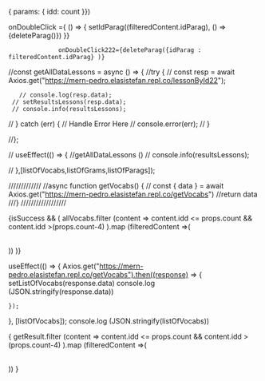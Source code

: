{ params:
      { idd: count }})

onDoubleClick ={ () => {
    setIdParag((filteredContent.idParag),
   () => {deleteParag()})
}}


                  
                  onDoubleClick222={deleteParag({idParag : filteredContent.idParag} )}



//const getAllDataLessons = async () => {
    //try {
     //   const resp = await Axios.get("https://mern-pedro.elasistefan.repl.co/lessonById22");
      
       // console.log(resp.data);
     // setResultsLessons(resp.data);
     // console.info(resultsLessons);

  //  } catch (err) {
        // Handle Error Here
      //  console.error(err);
   // }
  
//};
   
  // useEffect(() => {
    //getAllDataLessons ()
    // console.info(resultsLessons);

   // },[listOfVocabs,listOfGrams,listOfParags]);

   /////////////
   //async function getVocabs() {
   // const { data } = await Axios.get("https://mern-pedro.elasistefan.repl.co/getVocabs")
    //return data
///}
  //////////////////


{isSuccess && (
            allVocabs.filter (content => content.idd <= props.count && content.idd >(props.count-4) ).map (filteredContent =>(
              <div>                    
                <Vocc item={filteredContent.vocabulary}  />
              </div>
            ))
          )} 

 
 useEffect(() => {
    Axios.get("https://mern-pedro.elasistefan.repl.co/getVocabs").then((response) => {
      setListOfVocabs(response.data)
      console.log (JSON.stringify(response.data))



    });
  }, [listOfVocabs]);
      console.log (JSON.stringify(listOfVocabs))


   {
            getResult.filter (content => content.idd <= props.count && content.idd >(props.count-4) ).map (filteredContent =>(
              <div>                    
                <Vocc item={filteredContent.vocabulary}  />
              </div>
            ))
          } 